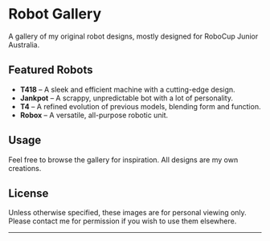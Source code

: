 # Robot Gallery  
A gallery of my original robot designs, mostly designed for RoboCup Junior Australia.  

## Featured Robots  
- **T418** – A sleek and efficient machine with a cutting-edge design.  
- **Jankpot** – A scrappy, unpredictable bot with a lot of personality.  
- **T4** – A refined evolution of previous models, blending form and function.  
- **Robox** – A versatile, all-purpose robotic unit.  

## Usage  
Feel free to browse the gallery for inspiration. All designs are my own creations.  

## License  
Unless otherwise specified, these images are for personal viewing only. Please contact me for permission if you wish to use them elsewhere.  

---

